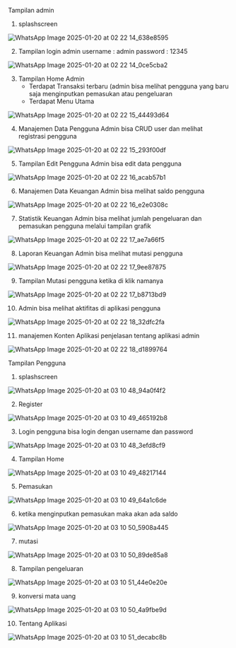 Tampilan admin 

1. splashscreen

![WhatsApp Image 2025-01-20 at 02 22 14_638e8595](https://github.com/user-attachments/assets/221474dc-8409-4b72-bfe2-b49ef008361e)

2. Tampilan login admin
username : admin
password : 12345

![WhatsApp Image 2025-01-20 at 02 22 14_0ce5cba2](https://github.com/user-attachments/assets/fce3cabd-992b-4fe8-b15e-6b76abbf5999)

3. Tampilan Home Admin
   - Terdapat Transaksi terbaru (admin bisa melihat pengguna yang baru saja menginputkan pemasukan atau pengeluaran
   - Terdapat Menu Utama
  
![WhatsApp Image 2025-01-20 at 02 22 15_44493d64](https://github.com/user-attachments/assets/ac988315-8953-4c3b-a925-ee565ab29296)

4. Manajemen Data Pengguna
Admin bisa CRUD user dan melihat registrasi pengguna

![WhatsApp Image 2025-01-20 at 02 22 15_293f00df](https://github.com/user-attachments/assets/e0d93536-5ef3-4db8-ad7f-1feced8f6deb)

5. Tampilan Edit Pengguna
Admin bisa edit data pengguna

![WhatsApp Image 2025-01-20 at 02 22 16_acab57b1](https://github.com/user-attachments/assets/57b63b95-2639-497b-b296-1973f1a35409)

6. Manajemen Data Keuangan
Admin bisa melihat saldo pengguna

![WhatsApp Image 2025-01-20 at 02 22 16_e2e0308c](https://github.com/user-attachments/assets/9a335c43-ebd1-456e-86cf-bd2267dbd9af)

7. Statistik Keuangan
Admin bisa melihat jumlah pengeluaran dan pemasukan pengguna melalui tampilan grafik

![WhatsApp Image 2025-01-20 at 02 22 17_ae7a66f5](https://github.com/user-attachments/assets/4087e987-74ca-4cf4-91b1-af5c165352b6)

8. Laporan Keuangan
Admin bisa melihat mutasi pengguna

![WhatsApp Image 2025-01-20 at 02 22 17_9ee87875](https://github.com/user-attachments/assets/100784c0-3265-418e-8e04-d52ff96ab63b)

9. Tampilan Mutasi pengguna ketika di klik namanya

![WhatsApp Image 2025-01-20 at 02 22 17_b8713bd9](https://github.com/user-attachments/assets/f70ef32a-5c4f-4356-a50d-50be36c59493)

10. Admin bisa melihat aktifitas di aplikasi pengguna 

![WhatsApp Image 2025-01-20 at 02 22 18_32dfc2fa](https://github.com/user-attachments/assets/36e2e2db-9438-4890-9d07-640a4b50188d)

11. manajemen Konten Aplikasi 
penjelasan tentang aplikasi admin 

![WhatsApp Image 2025-01-20 at 02 22 18_d1899764](https://github.com/user-attachments/assets/23a4ce65-e698-4b92-9a0b-e0fbc775bdeb)



Tampilan Pengguna

1. splashscreen

![WhatsApp Image 2025-01-20 at 03 10 48_94a0f4f2](https://github.com/user-attachments/assets/d2a27c61-4724-46a6-b457-7c05132309a7)

2. Register

![WhatsApp Image 2025-01-20 at 03 10 49_465192b8](https://github.com/user-attachments/assets/e409a327-304b-4721-8930-db337b949ad4)

3. Login
pengguna bisa login dengan username dan password 

![WhatsApp Image 2025-01-20 at 03 10 48_3efd8cf9](https://github.com/user-attachments/assets/c38ae6b2-4b58-4a11-9f23-bcb94160a304)

4.  Tampilan Home

![WhatsApp Image 2025-01-20 at 03 10 49_48217144](https://github.com/user-attachments/assets/81dfc40e-7f77-4301-8413-d2857e1f3701)

5. Pemasukan

![WhatsApp Image 2025-01-20 at 03 10 49_64a1c6de](https://github.com/user-attachments/assets/d59004b8-0f52-4f53-a653-42590403e91d)

6. ketika menginputkan pemasukan maka akan ada saldo

![WhatsApp Image 2025-01-20 at 03 10 50_5908a445](https://github.com/user-attachments/assets/d4490c8c-b853-4477-be5d-c9a5267e4cae)

7. mutasi

![WhatsApp Image 2025-01-20 at 03 10 50_89de85a8](https://github.com/user-attachments/assets/91438e49-dbc5-46f0-93c2-5801a5247841)

8. Tampilan pengeluaran

![WhatsApp Image 2025-01-20 at 03 10 51_44e0e20e](https://github.com/user-attachments/assets/a5efb762-6542-4de7-971f-d53e8c202cdc)

9.  konversi mata uang

![WhatsApp Image 2025-01-20 at 03 10 50_4a9fbe9d](https://github.com/user-attachments/assets/ca6ddca8-beb8-42ec-bbec-bcc89e773553)

10. Tentang Aplikasi

![WhatsApp Image 2025-01-20 at 03 10 51_decabc8b](https://github.com/user-attachments/assets/dac7ae77-b151-4624-9aca-e65b4066d635)
